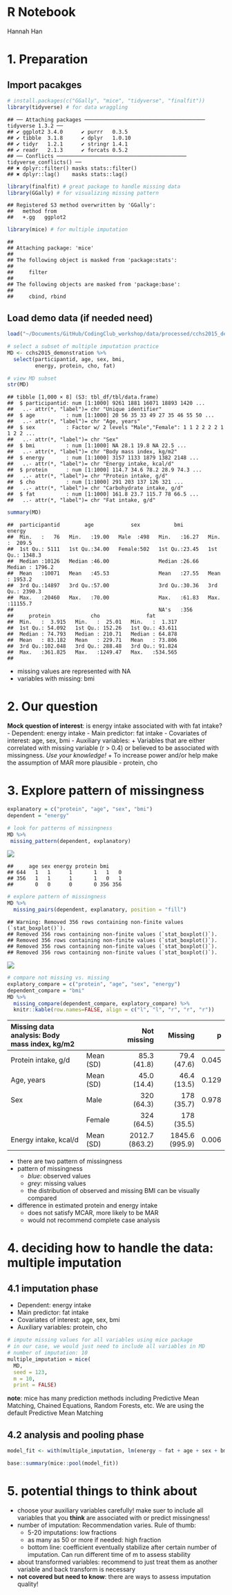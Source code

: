 R Notebook
================
Hannah Han

# 1. Preparation

## Import pacakges

``` r
# install.packages(c("GGally", "mice", "tidyverse", "finalfit"))
library(tidyverse) # for data wraggling
```

    ## ── Attaching packages ─────────────────────────────────────── tidyverse 1.3.2 ──
    ## ✔ ggplot2 3.4.0      ✔ purrr   0.3.5 
    ## ✔ tibble  3.1.8      ✔ dplyr   1.0.10
    ## ✔ tidyr   1.2.1      ✔ stringr 1.4.1 
    ## ✔ readr   2.1.3      ✔ forcats 0.5.2 
    ## ── Conflicts ────────────────────────────────────────── tidyverse_conflicts() ──
    ## ✖ dplyr::filter() masks stats::filter()
    ## ✖ dplyr::lag()    masks stats::lag()

``` r
library(finalfit) # great package to handle missing data
library(GGally) # for visualizing missing pattern
```

    ## Registered S3 method overwritten by 'GGally':
    ##   method from   
    ##   +.gg   ggplot2

``` r
library(mice) # for multiple imputation
```

    ## 
    ## Attaching package: 'mice'
    ## 
    ## The following object is masked from 'package:stats':
    ## 
    ##     filter
    ## 
    ## The following objects are masked from 'package:base':
    ## 
    ##     cbind, rbind

## Load demo data (if needed need)

``` r
load("~/Documents/GitHub/CodingClub_workshop/data/processed/cchs2015_demonstration.rdata")

# select a subset of multiple imputation practice
MD <- cchs2015_demonstration %>%
  select(participantid, age, sex, bmi,
         energy, protein, cho, fat)

# view MD subset
str(MD)
```

    ## tibble [1,000 × 8] (S3: tbl_df/tbl/data.frame)
    ##  $ participantid: num [1:1000] 9261 1881 16071 18893 1420 ...
    ##   ..- attr(*, "label")= chr "Unique identifier"
    ##  $ age          : num [1:1000] 20 56 35 33 49 27 35 46 55 50 ...
    ##   ..- attr(*, "label")= chr "Age, years"
    ##  $ sex          : Factor w/ 2 levels "Male","Female": 1 1 2 2 2 2 1 1 2 2 ...
    ##   ..- attr(*, "label")= chr "Sex"
    ##  $ bmi          : num [1:1000] NA 28.1 19.8 NA 22.5 ...
    ##   ..- attr(*, "label")= chr "Body mass index, kg/m2"
    ##  $ energy       : num [1:1000] 3157 1133 1879 1382 2148 ...
    ##   ..- attr(*, "label")= chr "Energy intake, kcal/d"
    ##  $ protein      : num [1:1000] 114.7 34.6 78.2 28.9 74.3 ...
    ##   ..- attr(*, "label")= chr "Protein intake, g/d"
    ##  $ cho          : num [1:1000] 291 203 137 126 321 ...
    ##   ..- attr(*, "label")= chr "Carbohydrate intake, g/d"
    ##  $ fat          : num [1:1000] 161.8 23.7 115.7 78 66.5 ...
    ##   ..- attr(*, "label")= chr "Fat intake, g/d"

``` r
summary(MD)
```

    ##  participantid        age            sex           bmi            energy       
    ##  Min.   :   76   Min.   :19.00   Male  :498   Min.   :16.27   Min.   :  209.5  
    ##  1st Qu.: 5111   1st Qu.:34.00   Female:502   1st Qu.:23.45   1st Qu.: 1348.3  
    ##  Median :10126   Median :46.00                Median :26.66   Median : 1796.2  
    ##  Mean   :10071   Mean   :45.53                Mean   :27.55   Mean   : 1953.2  
    ##  3rd Qu.:14897   3rd Qu.:57.00                3rd Qu.:30.36   3rd Qu.: 2390.3  
    ##  Max.   :20460   Max.   :70.00                Max.   :61.83   Max.   :11155.7  
    ##                                               NA's   :356                      
    ##     protein             cho               fat         
    ##  Min.   :  3.915   Min.   :  25.01   Min.   :  1.317  
    ##  1st Qu.: 54.092   1st Qu.: 152.26   1st Qu.: 43.611  
    ##  Median : 74.793   Median : 210.71   Median : 64.878  
    ##  Mean   : 83.182   Mean   : 229.71   Mean   : 73.806  
    ##  3rd Qu.:102.048   3rd Qu.: 288.48   3rd Qu.: 91.824  
    ##  Max.   :361.825   Max.   :1249.47   Max.   :534.565  
    ## 

- missing values are represented with NA
- variables with missing: bmi

# 2. Our question

**Mock question of interest**: is energy intake associated with with fat
intake? - Dependent: energy intake - Main predictor: fat intake -
Covariates of interest: age, sex, bmi - Auxiliary variables: + Variables
that are either correlated with missing variable (r \> 0.4) or believed
to be associated with missingness. *Use your knowledge!* + To increase
power and/or help make the assumption of MAR more plausible - protein,
cho

# 3. Explore pattern of missingness

``` r
explanatory = c("protein", "age", "sex", "bmi")
dependent = "energy"

# look for patterns of missingness
MD %>%
 missing_pattern(dependent, explanatory)
```

![](2_multiple_imputation_files/figure-gfm/unnamed-chunk-3-1.png)<!-- -->

    ##     age sex energy protein bmi    
    ## 644   1   1      1       1   1   0
    ## 356   1   1      1       1   0   1
    ##       0   0      0       0 356 356

``` r
# explore pattern of missingness
MD %>%
  missing_pairs(dependent, explanatory, position = "fill")
```

    ## Warning: Removed 356 rows containing non-finite values (`stat_boxplot()`).
    ## Removed 356 rows containing non-finite values (`stat_boxplot()`).
    ## Removed 356 rows containing non-finite values (`stat_boxplot()`).
    ## Removed 356 rows containing non-finite values (`stat_boxplot()`).
    ## Removed 356 rows containing non-finite values (`stat_boxplot()`).

![](2_multiple_imputation_files/figure-gfm/unnamed-chunk-3-2.png)<!-- -->

``` r
# compare not missing vs. missing 
explatory_compare = c("protein", "age", "sex", "energy")
dependent_compare = "bmi"
MD %>%
  missing_compare(dependent_compare, explatory_compare) %>%
  knitr::kable(row.names=FALSE, align = c("l", "l", "r", "r", "r"))
```

| Missing data analysis: Body mass index, kg/m2 |           |    Not missing |        Missing |     p |
|:----------------------------------------------|:----------|---------------:|---------------:|------:|
| Protein intake, g/d                           | Mean (SD) |    85.3 (41.8) |    79.4 (47.6) | 0.045 |
| Age, years                                    | Mean (SD) |    45.0 (14.4) |    46.4 (13.5) | 0.129 |
| Sex                                           | Male      |     320 (64.3) |     178 (35.7) | 0.978 |
|                                               | Female    |     324 (64.5) |     178 (35.5) |       |
| Energy intake, kcal/d                         | Mean (SD) | 2012.7 (863.2) | 1845.6 (995.9) | 0.006 |

- there are two pattern of missingness
- pattern of missingness
  - *blue*: observed values
  - *grey*: missing values
  - the distribution of observed and missing BMI can be visually
    compared
- difference in estimated protein and energy intake
  - does not satisfy MCAR, more likely to be MAR
  - would not recommend complete case analysis

# 4. deciding how to handle the data: multiple imputation

## 4.1 imputation phase

- Dependent: energy intake
- Main predictor: fat intake
- Covariates of interest: age, sex, bmi
- Auxiliary variables: protein, cho

``` r
# impute missing values for all variables using mice package
# in our case, we would just need to include all variables in MD
# number of imputation: 10
multiple_imputation = mice(
  MD,
  seed = 123,
  m = 10,
  print = FALSE) 
```

**note**: mice has many prediction methods including Predictive Mean
Matching, Chained Equations, Random Forests, etc. We are using the
default Predictive Mean Matching

## 4.2 analysis and pooling phase

``` r
model_fit <- with(multiple_imputation, lm(energy ~ fat + age + sex + bmi))

base::summary(mice::pool(model_fit))
```

<div data-pagedtable="false">

<script data-pagedtable-source type="application/json">
{"columns":[{"label":["term"],"name":[1],"type":["fct"],"align":["left"]},{"label":["estimate"],"name":[2],"type":["dbl"],"align":["right"]},{"label":["std.error"],"name":[3],"type":["dbl"],"align":["right"]},{"label":["statistic"],"name":[4],"type":["dbl"],"align":["right"]},{"label":["df"],"name":[5],"type":["dbl"],"align":["right"]},{"label":["p.value"],"name":[6],"type":["dbl"],"align":["right"]}],"data":[{"1":"(Intercept)","2":"921.657161","3":"85.4894377","4":"10.7809478","5":"378.8476","6":"8.146147e-24"},{"1":"fat","2":"17.040146","3":"0.3034922","4":"56.1468957","5":"992.7916","6":"2.252640e-310"},{"1":"age","2":"-2.531535","3":"0.9663635","4":"-2.6196505","5":"983.8133","6":"8.937510e-03"},{"1":"sexFemale","2":"-164.875863","3":"27.8930399","4":"-5.9110037","5":"990.4901","6":"4.674214e-09"},{"1":"bmi","2":"-1.013375","3":"2.5212532","4":"-0.4019332","5":"170.5429","6":"6.882365e-01"}],"options":{"columns":{"min":{},"max":[10]},"rows":{"min":[10],"max":[10]},"pages":{}}}
  </script>

</div>

# 5. potential things to think about

- choose your auxiliary variables carefully! make suer to include all
  variables that you **think** are associated with or predict
  missingness!
- number of imputation: Recommendation varies. Rule of thumb:
  - 5-20 imputations: low fractions
  - as many as 50 or more if needed: high fraction
  - bottom line: coefficient eventually stabilize after certain number
    of imputation. Can run different time of m to assess stability
- about transformed variables: recommend to just treat them as another
  variable and back transform is necessary
- **not covered but need to know**: there are ways to assess imputation
  quality!
